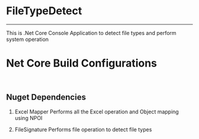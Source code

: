 # FileTypeDetect
----------


This is .Net Core Console Application to detect file types and perform system operation

# Net Core Build Configurations
``
``

## Nuget Dependencies
1. Excel Mapper
Performs all the Excel operation and Object mapping using NPOI

2. FileSignature
Performs file operation to detect file types

